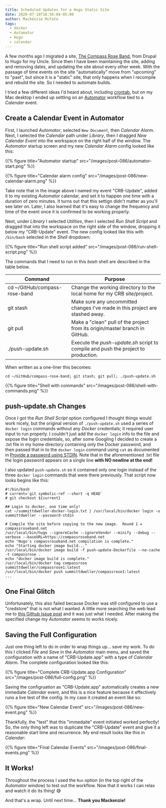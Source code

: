 ```yaml
---
title: Scheduled Updates for a Hugo Static Site
date: 2020-07-18T16:56:04-05:00
author: Mackenzie McFate
tags:
  - docker
  - Automator
  - Hugo
  - calendar
---
```


A few months ago I migrated a site, [The Compass Rose Band](https://compassroseband.net), from Drupal to Hugo for my Uncle. Since then  I have been maintaining the site, adding and removing dates, and updating the site about every other week. With the passage of time events on the site "automatically" move from "upcoming" to "past", but since it is a "static" site, that only happens when I recompile and rebuild the site.  So I needed to automate builds.

I tried a few different ideas I'd heard about, including [crontab](http://crontab.org), but on my Mac desktop I ended up settling on an [Automator](https://support.apple.com/guide/automator/welcome/mac) workflow tied to a _Calendar_ event.

## Create a Calendar Event in Automator

First, I launched _Automator_, selected `New Document`, then _Calendar Alarm_.  Next, I selected the _Calendar_ path under _Library_, then I dragged _New Calendar Event_ into the workspace on the right half of the window. The _Automator_ startup screen and my new _Calendar Alarm_ config looked like this:

  {{% figure title="Automator startup" src="/images/post-086/automator-start.png" %}}

  {{% figure title="Calendar alarm config" src="/images/post-086/new-calendar-alarm.png" %}}

Take note that in the image above I named my event "CRB-Update", added it to my existing _Automator_ calendar, and set it to happen one time with a duration of zero minutes. It turns out that this settign didn't matter as you'll see later on. Later, I also learned that it's easy to change the frequency and time of the event once it is confirmed to be working properly.

Next, under _Library_ I selected _Utilities_, then I selected _Run Shell Script_ and dragged that into the workspace on the right side of the window, dropping it below my "CRB-Update" event. The new config looked like this with `/bin/bash` selected in the _Shell_ dropdown:

  {{% figure title="Run shell script added" src="/images/post-086/run-shell-script.png" %}}

The commands that I need to run in this _bash_ shell are described in the table below.

| Command | Purpose |
| ---     | ---     |
| cd ~/GitHub/compass-rose-band | Change the working directory to the local home for my CRB site/project. |
| git stash | Make sure any uncommitted changes I've made in this project are stashed away. |
| git pull | Make a "clean" pull of the project from its origin/master branch in GitHub. |
| ./push-update.sh | Execute the _push-update.sh_ script to compile and push the project to production. |

When written as a one-liner this becomes:

```
cd ~/GitHub/compass-rose-band; git stash; git pull; ./push-update.sh
```

  {{% figure title="Shell with commands" src="/images/post-086/shell-with-commands.png" %}}

## push-update.sh Changes

Once I got the _Run Shell Script_ option configured I thought things would work nicely, but the original version of `./push-update.sh` used a series of `docker login` commands without any _Docker_ credentials; it required user input to run properly. I couldn't just add the `docker login` info to the file and expose the login credentials, so, after some Googling I decided to create a .txt file in my home directory containing only the Docker password, and then passed that in to the `docker login` command using `cat` as documented in [Provide a password using STDIN](https://docs.docker.com/engine/reference/commandline/login/#provide-a-password-using-stdin). Note that in the aforementioned .txt file the login password appears on a single line **with NO newline at the end!**

I also updated `push-update.sh` so it contained only one login instead of the three `docker login` commands that were there previously. That script now looks begins like this:

```
#!/bin/bash
# current=`git symbolic-ref --short -q HEAD`
# git checkout ${current}

## Login to docker, one time only!
cat ~/summittdweller-docker-login.txt | /usr/local/bin/docker login -u summittdweller --password-stdin

# Compile the site before copying to the new image.  Round 1 = compassroseband.net
/usr/local/bin/hugo --ignoreCache --ignoreVendor --minify --debug --verbose --baseURL=https://compassroseband.net
echo "Hugo's compassroseband.net compilation is complete."
echo "Starting docker image build..."
/usr/local/bin/docker image build -f push-update-Dockerfile --no-cache -t compassrose .
echo "docker image build is complete."
/usr/local/bin/docker tag compassrose summittdweller/compassrose1:latest
/usr/local/bin/docker push summittdweller/compassrose1:latest
...
```

## One Final Glitch

Unfortunately, this also failed because Docker was still configured to use a "credstore" that is not what I wanted. A little more searching the web lead me to [this Github Issue post](https://github.com/docker/docker-credential-helpers/issues/149#issuecomment-566832756) and it was just what I needed.  After making the specified change my _Automator_ seems to works nicely.

## Saving the Full Configuration

Just one thing left to do in order to wrap things up... save my work.  To do this I clicked _File_ and _Save_ in the _Automator_ main menu, and saved the configuration with a name of "CRB-Update.app" with a type of _Calendar Alarm_. The complete configuration looked like this:

  {{% figure title="Complete CRB-Update.app Configuration" src="/images/post-086/full-config.png" %}}

Saving the configruation as "CRB-Update.app" automatically creates a new immediate _Calendar_ event, and this is a nice feature because it effectively runs a live test of the config.  In my case it created an event like so:

  {{% figure title="New Calendar Event" src="/images/post-086/new-event.png" %}}

Thankfully, the "test" that this "immedaite" event initiated worked perfectly!  So, the only thing left was to duplicate the "CRB-Update" event and give it a reasonable start time and recurrence.  My end result looks like this in _Calendar_:

  {{% figure title="Final Calendar Events" src="/images/post-086/final-events.png" %}}

## It Works!

Throughout the process I used the `Run` option (in the top right of the _Automator_ window) to test out the workflow.  Now that it works I can relax and watch it do its thing! :sweat_smile:

And that's a wrap. Until next time...
**Thank you Mackenzie!**
